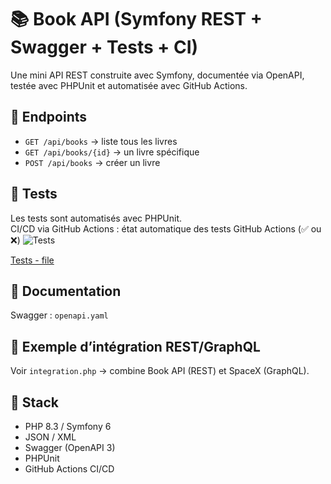 # 📚 Book API (Symfony REST + Swagger + Tests + CI)

Une mini API REST construite avec Symfony, documentée via OpenAPI, testée avec PHPUnit et automatisée avec GitHub Actions.

## 🚀 Endpoints
- `GET /api/books` → liste tous les livres  
- `GET /api/books/{id}` → un livre spécifique  
- `POST /api/books` → créer un livre  

## 🧪 Tests
Les tests sont automatisés avec PHPUnit.  
CI/CD via GitHub Actions :
état automatique des tests GitHub Actions (✅ ou ❌)
![Tests](https://github.com/sdurand/api-portfolio/actions/workflows/tests.yml/badge.svg)

[Tests - file](./api-portfolio/actions/workflows/tests.yml)

## 📘 Documentation
Swagger : `openapi.yaml`

## 🔄 Exemple d’intégration REST/GraphQL
Voir `integration.php` → combine Book API (REST) et SpaceX (GraphQL).

## 🧠 Stack
- PHP 8.3 / Symfony 6
- JSON / XML
- Swagger (OpenAPI 3)
- PHPUnit
- GitHub Actions CI/CD
